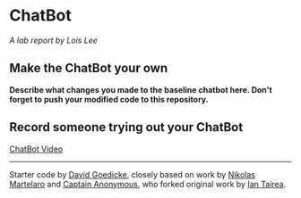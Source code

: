 # ChatBot

*A lab report by Lois Lee*



## Make the ChatBot your own

**Describe what changes you made to the baseline chatbot here. Don't forget to push your modified code to this repository.**

## Record someone trying out your ChatBot
[ChatBot Video](https://drive.google.com/file/d/1QOoYUHf5legkZtEMxwKG2r_lcVEY7C8O/view?usp=sharing)


---
Starter code by [David Goedicke](mailto:da.goedicke@gmail.com), closely based on work by [Nikolas Martelaro](mailto:nmartelaro@gmail.com) and [Captain Anonymous](https://codepen.io/anon/pen/PEVYXz), who forked original work by [Ian Tairea](https://codepen.io/mrtairea/pen/yJapwv).
